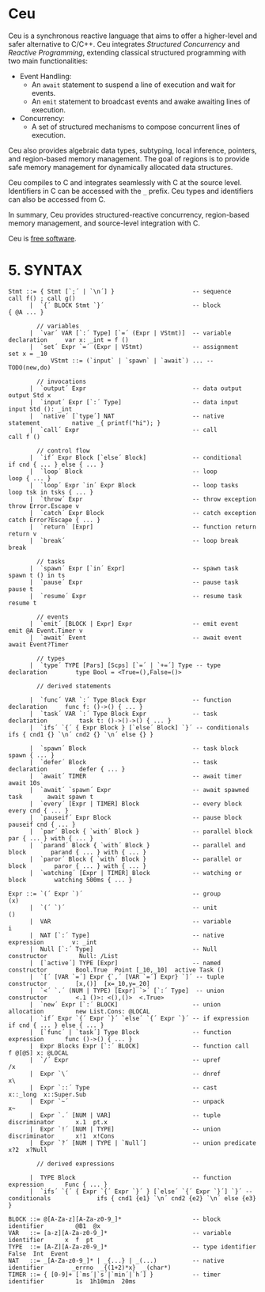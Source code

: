 # Ceu

Ceu is a synchronous reactive language that aims to offer a higher-level and
safer alternative to C/C++.
Ceu integrates *Structured Concurrency* and *Reactive Programming*, extending
classical structured programming with two main functionalities:

- Event Handling:
    - An `await` statement to suspend a line of execution and wait for events.
    - An `emit`  statement to broadcast events and awake awaiting lines of
      execution.
- Concurrency:
    - A set of structured mechanisms to compose concurrent lines of execution.

Ceu also provides algebraic data types, subtyping, local inference, pointers,
and region-based memory management.
The goal of regions is to provide safe memory management for dynamically
allocated data structures.

Ceu compiles to C and integrates seamlessly with C at the source level.
Identifiers in C can be accessed with the `_` prefix.
Ceu types and identifiers can also be accessed from C.

In summary, Ceu provides structured-reactive concurrency, region-based memory
management, and source-level integration with C.

Ceu is [free software](LICENSE.md).

<!--
# INSTALL & RUN

```
$ sudo make install
$ vi x.ceu   # output std ()
$ ceu x.ceu
()
$
```

# MANUAL

# 1. STATEMENTS

## Block

A block delimits the scope of variables between curly braces:

```
{
    var x: ()
    ... x ...       -- `x` is visible here
}
... x ...           -- `x` is not visible here
```

A block may contain an uppercase label to identify its memory region:

```
{ @MYBLOCK          -- `@MYBLOCK` can be referenced in allocations
    ...
}
```

The label `@GLOBAL` corresponds to the outermost block of the program.
The label `@LOCAL`  corresponds to the current block.

## Variable Declaration

A variable declaration introduces an identifier of the given type in the
current block:

```
var x: ()           -- `x` is of unit type `()`
var y: _int         -- `y` is a native `int`
var z: [_int,_int]  -- `z` is a tuple of ints
```

## Assignment

An assignment changes the value of a variable, native identifier, tuple or
union discriminator, or pointer dereference:

```
set x     = ()      -- sets `x` to the unit value `()`
set _n    = _1      -- sets native `_n` to hold native `_1`
set tup.1 = n       -- changes the tuple index value
set ptr\  = v       -- dereferences pointer `ptr` and assigns `v`
```

The value to be assigned can be an `input` statement or any expression.

## Call

The `call` statement invoke the respective expression:

```
call f _0           -- calls `f` passing `_0`
```

## Input & Output

Input and output statements communicate with external I/O devices.
They receive a device to communicate, and an argument to pass to the device:

```
output std [_0,_0]                  -- outputs "[0,0]" to stdio
var x: _int = input std (): _int    -- reads an `_int` from stdio
```

An `input` can be used in assignments and evaluates to the required explicit
type.

The special device `std` works for the standard input & output device and
accepts any value as argument.

`TODO: input std should only accept :_(char*)`
`TODO: custom devices`

*C* declarations for the I/O devices must prefix their identifiers with
`input_` or `output_`:

```
void output_xxx: (XXX v) {
    ...
}
```

## Sequence

A sequence of statements separated by blanks or semicolons `;` execute one
after the other:

```
var x: _int                 -- first declares `x`
set x = input std (): _int  -- then assigns `_int` input to `x`
output std x                -- finally outputs `x`
```

## Conditional

An `if` tests an `_int` value and executes one of the *true* or *false*
branches depending on the result:

```
if x {
    -- true branch
    call f ()       -- calls `f` if `x` is nonzero
} else {
    -- false branch
    call g ()       -- calls `g` otherwise
}
```

## Repetition

A `loop` executes a block of statements indefinitely until it reaches a `break`
statement:

```
loop {
    ...             -- repeats this command indefinitely
    if ... {        -- until this condition is met
        break       -- escapes the loop
    }
}
```

## Native

A native statement executes a block of code in the host language *C*:

```
native _{
    printf("Hello World!");
}
```

## Function

A function declaration abstracts a block of statements that can be invoked with
arguments.
The argument can be accessed through the identifier `arg`.
The result can be assigned to the identifier `ret`.
The `return` statement exits a function::

```
set f = func () -> () {
    set ret = arg   -- assigns arg to the result
    return          -- exits function
}
```

Function declarations are further documented as expressions, since they  are
actually `func` expressions assigned to variables.

# 2. TYPES

## Unit

The unit type `()` represents absence of information and has only the single
unit value `()`.

## Native

A native type holds external values from *C*, i.e., values which `Ce` does
not create or manipulate directly.
A native type identifier always starts with an underscore `_`:

```
_char     _int    _{FILE*}
```

## Pointer

A pointer type holds a pointer to another value and can be applied to
any other type with the prefix slash `/`.
A pointer must also specify the block in which its pointed data is held:

```
/_int @LOCAL        -- a pointer to an `_int` held in then current block
/[_int,()] @S       -- a pointer to a tuple held in block `@S`
```

## Tuple

A tuple type holds a value for each of its subtypes.
A tuple type identifier is a comma-separated list of types enclosed with
brackets `[` and `]`:

```
[(),(),())          -- a triple of unit types
[(),[_int,()]]      -- a pair containing another pair
```

## Union

A union type holds a value of one of its subtypes.
A tuple type identifier is a comma-separated list of types enclosed with
angle brackets `<` and `>`:

```
<(),(),()>          -- a union of three unit types
<(),[_int,()]>      -- a union of unit and a pair
```

### Recursive Union Pointer

A recursive union is a pointer with a caret subtype pointing upwards:

```
/<[_int, /^@S]>@S   -- a linked list of `_int` held at block `@S`
```

The pointer caret `/^` indicates recursion and refers to the enclosing
recursive union type.
Multiple `n` carets, e.g. `/^^`, refer to the `n` outer enclosing recursive
union pointer type.

The pointer caret can be expanded resulting in equivalent types:

```
/<[_int, /^@S]>@S               -- a linked list of `_int`
/<[_int, /<[_int,/^@S]>@S>@S    -- a linked list of `_int` expanded
```

## Function

`TODO: closure, blocks scopes`
!--
    - closures cannot modify original up (it is a stack variable that gets lost)
->

A function type holds a function value and is composed of the prefix `func`
and input and output types separated by an arrow `->`:

```
func () -> _int          -- input is unit and output is `_int`
func [_int,_int] -> ()   -- input is a pair of `_int` and output is unit
```

# 3. EXPRESSIONS

## Unit

The unit value is the single value of the unit type:

```
()
```

## Variable

A variable holds a value of its type:

```
var x: _int
set x = _10         -- variable `x` holds native `_10`
output std x
```

## Native

A native expression holds a value from *C*.
The expression must specify its type with a colon `:` sufix:

```
_(2+2): _int            -- _(2+2) has type _int
_{f(x,y)}: _(char*)     -- f returns a C string
```

Symbols defined in `Ce` can also be accessed inside native expressions:

```
var x: _int
set x = _10
output std _(x + 10)    -- outputs 20
```

## Pointer Upref & Dnref

A pointer points to a variable holding a value.
An *upref* (*up reference* or *reference*) acquires a pointer to a variable
with the prefix slash `/`.
A *dnref* (*down reference* or *dereference*) recovers a pointed value
given a pointer with the sufix backslash `\`:

```
var x: _int
var y: /_int@LOCAL
set y = /x          -- acquires a pointer to `x`
output std y\       -- recovers the value of `x`
```

## Tuple: Constructor and Discriminator

### Constructor

A tuple holds a fixed number of values:

```
[(),_10]            -- a pair with `()` and native `_10`
[x,(),y]            -- a triple
```

### Discriminator

A tuple discriminator suffixes a tuple with a dot `.` and an numeric
index to evaluate the value at the given position:

```
var tup: [(),_int]
set tup = [(),_10]
output std tup.2    -- outputs `10`
```

## Union: Constructor, Allocation, Discriminator & Predicate

### Constructor

A union constructor creates a value of a union type given a subcase index,
an argument, followed by a colon `:` with the explicit complete union type:

```
<.1 ()>: <(),()>                -- subcase `.1` of `<(),()>` holds unit
<.2 [_10,_0]: <(),[_int,_int]>  -- subcase `.2` holds a tuple
```

### Null Pointer Constructor

A recursive union always includes a null pointer constructor `<.0>` that
represents data termination.
The null constructor must also include a colon sufix `:` with the explicit
complete union type: 

```
var x: /<[_int,/^@S]>@S         -- a linked list of `_int`
set x = <.0>: /<[_int,/^@S]>@S  -- an empty linked list
```

### Allocation

A recursive union constructor uses the `new` operation for dynamic allocation.
It returns a pointer of the type as result of the allocation.
It receives a constructor of the plain type sufixed by a colon `:` with the
block to allocate the data:

```
var z: /</^@S>@S
set z = <.0>: /</^@S>@S             -- null

var x: /</^@S>@S
set x = new (<.1 z>:</^@S>): @S     -- () -> null, allocated in block `@S`
```

### Discriminator

A union discriminator suffixes a union with an exclamation `!` and a
numeric index to access the value as one of its subcases:

```
var x: <(),_int>
... x!1                     -- yields ()

var y: /<[_int,/^@S]>@S
... x\!1.1                  -- yields an `_int`
... x\!1.2\!0               -- yields ()
```

If the discriminated subcase does not match the actual value, the attempted
access raises a runtime error.

### Predicate

A union predicate suffixes a union with a question `?` and a
numeric index to check if the value is of the given subcase:

```
var x: <(),_int>
... x?1                     -- checks if `x` is subcase `1`

var y: /<[_int,/^@S]>@S
... x\?1                    -- checks if list is not empty
```

The result of a predicate is an `_int` value (`_1` if success, `_0` otherwise)
to be compatible with conditional statements.

## Call

A call invokes a function with the given argument:

```
call f ()               -- f   receives unit     ()
call (id) x             -- id  receives variable x
call add [x,y]          -- add receives tuple    [x,y]
```

Calls may also specify blocks for pointer input and output:

```
call f @[@S] ptr: @LOCAL    -- calls `f` passing `ptr` at `@S` and return at `@LOCAL`
```

Pointer inputs go in between brackets `@[` and `]` before the argument.
Pointer output goes after a colon `:` suffix after the argument.

Calls are further documented with functions.

## Function

`TODO`

# 4. LEXICAL RULES

## Comment

A comment starts with a double hyphen `--` and ignores everything
until the end of the line:

```
-- this is a single line comment
```

## Keywords and Symbols

The following keywords are reserved:

```
    break       -- escape loop statement
    call        -- function invocation
    else        -- conditional statement
    func        -- function type
    if          -- conditional statement
    input       -- input invocation
    loop        -- loop statement
    native      -- native statement
    new         -- allocation operation
    output      -- output invocation
    return      -- function return
    set         -- assignment statement
    var         -- variable declaration
```

The following symbols are valid:

```
    {   }       -- block delimeter, block labels
    (   )       -- unit type, unit value, group type & expression
    [   ]       -- tuple delimiter
    <   >       -- union delimiter
    ;           -- sequence separator
    :           -- type and block specification
    ->          -- function type signature
    =           -- variable assignment
    /           -- pointer type, upref operation
    \           -- dnref operation
    ,           -- tuple & union separator
    .           -- tuple discriminator, union constructor
    !           -- union discriminator
    ?           -- union predicate
    ^           -- recursive union
    @           -- block labels
```

## Variable Identifier

A variable identifier starts with a lowercase letter and might contain letters,
digits, and underscores:

```
i    myCounter    x_10          -- variable identifiers
```

## Block Label

A constant block label starts with at `@` and contains only uppercase letters.
A parameter block label starts with at `@` and contains only lowercase letters
with an option numeric suffix:

```
@GLOBAL    @MYBLOCK    @a    @a1
```

## Number

A number is a sequence of digits:

```
0    20
```

Numbers are used in tuple & union discriminators.

## Native Token

A native token starts with an underscore `_` and might contain letters,
digits, and underscores:

```
_char    _printf    _100        -- native identifiers
```

A native token may also be enclosed with curly braces `{` and `}` or
parenthesis `(` and `)`.
In this case, a native token can contain any other characters:

```
_(1 + 1)     _{2 * (1+1)}
```
-->

# 5. SYNTAX

```
Stmt ::= { Stmt [`;´ | `\n´] }                      -- sequence                 call f() ; call g()
      |  `{´ BLOCK Stmt `}´                         -- block                    { @A ... }

        // variables
      |  `var´ VAR [`:´ Type] [`=´ (Expr | VStmt)]  -- variable declaration     var x: _int = f ()
      |  `set´ Expr `=´ (Expr | VStmt)              -- assignment               set x = _10
            VStmt ::= (`input` | `spawn` | `await`) ... -- TODO(new,do)

        // invocations
      |  `output´ Expr                              -- data output              output Std x
      |  `input´ Expr [`:´ Type]                    -- data input               input Std (): _int
      |  `native´ [`type´] NAT                      -- native statement         native _{ printf("hi"); }
      |  `call´ Expr                                -- call                     call f ()

        // control flow
      |  `if´ Expr Block [`else´ Block]             -- conditional              if cnd { ... } else { ... }
      |  `loop´ Block                               -- loop                     loop { ... }
      |  `loop´ Expr `in´ Expr Block                -- loop tasks               loop tsk in tsks { ... }
      |  `throw´ Expr                               -- throw exception          throw Error.Escape v
      |  `catch´ Expr Block                         -- catch exception          catch Error?Escape { ... }
      |  `return´ [Expr]                            -- function return          return v
      |  `break´                                    -- loop break               break

        // tasks
      |  `spawn´ Expr [`in´ Expr]                   -- spawn task               spawn t () in ts
      |  `pause´ Expr                               -- pause task               pause t
      |  `resume´ Expr                              -- resume task              resume t

        // events
      |  `emit´ [BLOCK | Expr] Expr                 -- emit event               emit @A Event.Timer v
      |  `await´ Event                              -- await event              await Event?Timer

        // types
      |  `type´ TYPE [Pars] [Scps] [`=´ | `+=´] Type -- type declaration        type Bool = <True=(),False=()>

        // derived statements

      |  `func´ VAR `:´ Type Block Expr             -- function declaration     func f: ()->() { ... }
      |  `task´ VAR `:´ Type Block Expr             -- task declaration         task t: ()->()->() { ... }
      |  `ifs´ `{´ { Expr Block } [`else´ Block] `}´ -- conditionals             ifs { cnd1 {} `\n´ cnd2 {} `\n´ else {} }

      |  `spawn´ Block                              -- task block               spawn { ... }
      |  `defer´ Block                              -- task declaration         defer { ... }
      |  `await´ TIMER                              -- await timer              await 10s
      |  `await´ `spawn´ Expr                       -- await spawned task       await spawn t
      |  `every´ [Expr | TIMER] Block               -- every block              every cnd { ... }
      |  `pauseif´ Expr Block                       -- pause block              pauseif cnd { ... }
      |  `par´ Block { `with´ Block }               -- parallel block           par { ... } with { ... }
      |  `parand´ Block { `with´ Block }            -- parallel and block       parand { ... } with { ... }
      |  `paror´ Block { `with´ Block }             -- parallel or block        paror { ... } with { ... }
      |  `watching´ [Expr | TIMER] Block            -- watching or block        watching 500ms { ... }

Expr ::= `(´ Expr `)´                               -- group                    (x)
      |  `(´ `)´                                    -- unit                     ()
      |  VAR                                        -- variable                 i
      |  NAT [`:´ Type]                             -- native expression        v: _int
      |  Null [`:´ Type]                            -- Null constructor         Null: /List
      |  [`active´] TYPE [Expr]                     -- named constructor        Bool.True  Point [_10,_10]  active Task ()
      |  `[´ [VAR `=´] Expr {`,´ [VAR `=´] Expr} `]´ -- tuple constructor        [x,()]  [x=_10,y=_20]
      |  `<´ `.´ (NUM | TYPE) [Expr] `>´ [`:´ Type]  -- union constructor        <.1 ()>: <(),()>  <.True>
      |  `new´ Expr [`:´ BLOCK]                     -- union allocation         new List.Cons: @LOCAL
      |  `if´ Expr `{´ Expr `}´ `else´ `{´ Expr `}´ -- if expression            if cnd { ... } else { ... }
      |  [`func´ | `task´] Type Block               -- function expression      func ()->() { ... }
      |  Expr Blocks Expr [`:´ BLOCK]               -- function call            f @[@S] x: @LOCAL
      |  `/´ Expr                                   -- upref                    /x
      |  Expr `\´                                   -- dnref                    x\
      |  Expr `::´ Type                             -- cast                     x::_long  x::Super.Sub
      |  Expr `~´                                   -- unpack                   x~
      |  Expr `.´ [NUM | VAR]                       -- tuple discriminator      x.1  pt.x
      |  Expr `!´ [NUM | TYPE]                      -- union discriminator      x!1  x!Cons
      |  Expr `?´ [NUM | TYPE | `Null´]             -- union predicate          x?2  x?Null

        // derived expressions

      |  TYPE Block                                 -- function expression      Func { ... }
      |  `ifs´ `{´ { Expr `{´ Expr `}´ } [`else´ `{´ Expr `}´] `}´ -- conditionals             ifs { cnd1 {e1} `\n´ cnd2 {e2} `\n´ else {e3} }

BLOCK ::= @[A-Za-z][A-Za-z0-9_]*                    -- block identifier         @B1  @x
VAR   ::= [a-z][A-Za-z0-9_]*                        -- variable identifier      x  f  pt
TYPE  ::= [A-Z][A-Za-z0-9_]*                        -- type identifier          False  Int  Event
NAT   ::= _[A-Za-z0-9_]* | _{...} | _(...)          -- native identifier        _errno  _{(1+2)*x}  _(char*)
TIMER ::= { [0-9]+ [`ms´|`s´|`min´|`h´] }           -- timer identifier         1s  1h10min  20ms
```

<!--

Type ::= `(´ Type `)´                               -- group                    (func ()->())
      |  `(´ `)´                                    -- unit                     ()
      |  NAT                                        -- native type              _char
      |  `^´ { `^´ }                                -- recursive type           ^^
      |  `/´ Type BLOCK                             -- pointer                  /_int@S
      |  `[´ Type {`,´ Type} `]´                    -- tuple                    [(),()]
      |  `<´ Type {`,´ Type} `>´                    -- union                    <(),/^@S>
      |  `func´ [BLOCK] Blocks `->´ Type `->´ Type  -- function                 func f : ()->() { return () }

Blocks ::= `@[´ [BLOCK {`,´ BLOCK}] `]´             -- list of scopes           @[@LOCAL,@a1]
-->
